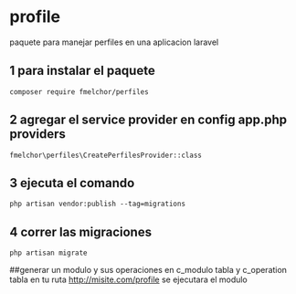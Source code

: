 # profile
paquete para manejar perfiles en una aplicacion laravel

## 1 para instalar el paquete
```
composer require fmelchor/perfiles
```
## 2 agregar el service provider en config app.php providers
```
fmelchor\perfiles\CreatePerfilesProvider::class
```
## 3 ejecuta el comando
```
php artisan vendor:publish --tag=migrations
```
## 4 correr las migraciones 
```
php artisan migrate
```
##generar un modulo y sus operaciones en c_modulo tabla y c_operation tabla
 en tu ruta http://misite.com/profile se ejecutara el modulo

